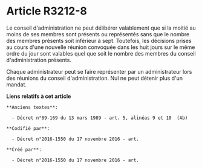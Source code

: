 # Article R3212-8

Le conseil d'administration ne peut délibérer valablement que si la moitié au moins de ses membres sont présents ou
représentés sans que le nombre des membres présents soit inférieur à sept. Toutefois, les décisions prises au cours d'une
nouvelle réunion convoquée dans les huit jours sur le même ordre du jour sont valables quel que soit le nombre des membres du
conseil d'administration présents.

Chaque administrateur peut se faire représenter par un administrateur lors des réunions du conseil d'administration. Nul ne
peut détenir plus d'un mandat.

**Liens relatifs à cet article**

	**Anciens textes**:

	  - Décret n°89-169 du 13 mars 1989 - art. 5, alinéas 9 et 10  (Ab)

	**Codifié par**:

	  - Décret n°2016-1550 du 17 novembre 2016 - art.

	**Créé par**:

	  - Décret n°2016-1550 du 17 novembre 2016 - art.
